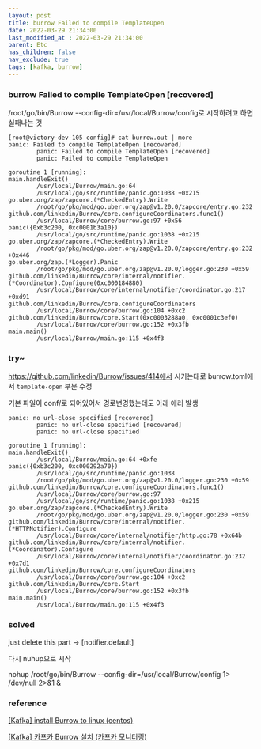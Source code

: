 ```yaml
---
layout: post
title: burrow Failed to compile TemplateOpen
date: 2022-03-29 21:34:00
last_modified_at : 2022-03-29 21:34:00
parent: Etc
has_children: false
nav_exclude: true
tags: [kafka, burrow]
---
```



### burrow Failed to compile TemplateOpen [recovered]

/root/go/bin/Burrow --config-dir=/usr/local/Burrow/config로 시작하려고 하면 실패나는 것

```
[root@victory-dev-105 config]# cat burrow.out | more
panic: Failed to compile TemplateOpen [recovered]
        panic: Failed to compile TemplateOpen [recovered]
        panic: Failed to compile TemplateOpen

goroutine 1 [running]:
main.handleExit()
        /usr/local/Burrow/main.go:64
        /usr/local/go/src/runtime/panic.go:1038 +0x215
go.uber.org/zap/zapcore.(*CheckedEntry).Write
        /root/go/pkg/mod/go.uber.org/zap@v1.20.0/zapcore/entry.go:232
github.com/linkedin/Burrow/core.configureCoordinators.func1()
        /usr/local/Burrow/core/burrow.go:97 +0x56
panic({0xb3c200, 0xc0001b3a10})
        /usr/local/go/src/runtime/panic.go:1038 +0x215
go.uber.org/zap/zapcore.(*CheckedEntry).Write
        /root/go/pkg/mod/go.uber.org/zap@v1.20.0/zapcore/entry.go:232 +0x446
go.uber.org/zap.(*Logger).Panic
        /root/go/pkg/mod/go.uber.org/zap@v1.20.0/logger.go:230 +0x59
github.com/linkedin/Burrow/core/internal/notifier.(*Coordinator).Configure(0xc000184880)
        /usr/local/Burrow/core/internal/notifier/coordinator.go:217 +0xd91
github.com/linkedin/Burrow/core.configureCoordinators
        /usr/local/Burrow/core/burrow.go:104 +0xc2
github.com/linkedin/Burrow/core.Start(0xc0003288a0, 0xc0001c3ef0)
        /usr/local/Burrow/core/burrow.go:152 +0x3fb
main.main()
        /usr/local/Burrow/main.go:115 +0x4f3
```

### try~

https://github.com/linkedin/Burrow/issues/414에서 시키는대로 burrow.toml에서 `template-open` 부분 수정

기본 파일이 conf/로 되어있어서 경로변경했는데도 아래 에러 발생

```
panic: no url-close specified [recovered]
        panic: no url-close specified [recovered]
        panic: no url-close specified

goroutine 1 [running]:
main.handleExit()
        /usr/local/Burrow/main.go:64 +0xfe
panic({0xb3c200, 0xc000292a70})
        /usr/local/go/src/runtime/panic.go:1038
        /root/go/pkg/mod/go.uber.org/zap@v1.20.0/logger.go:230 +0x59
github.com/linkedin/Burrow/core.configureCoordinators.func1()
        /usr/local/Burrow/core/burrow.go:97
        /usr/local/go/src/runtime/panic.go:1038 +0x215
go.uber.org/zap/zapcore.(*CheckedEntry).Write
        /root/go/pkg/mod/go.uber.org/zap@v1.20.0/logger.go:230 +0x59
github.com/linkedin/Burrow/core/internal/notifier.(*HTTPNotifier).Configure
        /usr/local/Burrow/core/internal/notifier/http.go:78 +0x64b
github.com/linkedin/Burrow/core/internal/notifier.(*Coordinator).Configure
        /usr/local/Burrow/core/internal/notifier/coordinator.go:232 +0x7d1
github.com/linkedin/Burrow/core.configureCoordinators
        /usr/local/Burrow/core/burrow.go:104 +0xc2
github.com/linkedin/Burrow/core.Start
        /usr/local/Burrow/core/burrow.go:152 +0x3fb
main.main()
        /usr/local/Burrow/main.go:115 +0x4f3
```

### solved

just delete this part -> [notifier.default]

다시 nuhup으로 시작

nohup /root/go/bin/Burrow --config-dir=/usr/local/Burrow/config 1> /dev/null 2>&1 &

### reference

[[Kafka] install Burrow to linux (centos)](https://jundol.me/m/147)

[[Kafka] 카프카 Burrow 설치 (카프카 모니터링)](https://veneas.tistory.com/entry/Kafka-%EC%B9%B4%ED%94%84%EC%B9%B4-Burrow-%EC%84%A4%EC%B9%98-%EC%B9%B4%ED%94%84%EC%B9%B4-%EB%AA%A8%EB%8B%88%ED%84%B0%EB%A7%81)